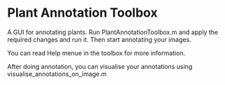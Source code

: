 # Plant Annotation Toolbox
A GUI for annotating plants. Run PlantAnnotationToolbox.m and apply the required changes and run it. Then start annotating your images.

You can read Help menue in the toolbox for more information.

After doing annotation, you can visualise your annotations using visualise_annotations_on_image.m
